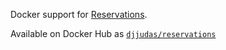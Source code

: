 Docker support for [Reservations](https://github.com/YaleSTC/reservations).

Available on Docker Hub as [`djjudas/reservations`](https://hub.docker.com/repository/docker/djjudas21/reservations)
